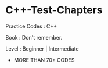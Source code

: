 # C++-Test-Chapters

Practice Codes : C++ 

Book : Don't remember.

Level : Beginner | Intermediate 

-  MORE THAN 70+ CODES



